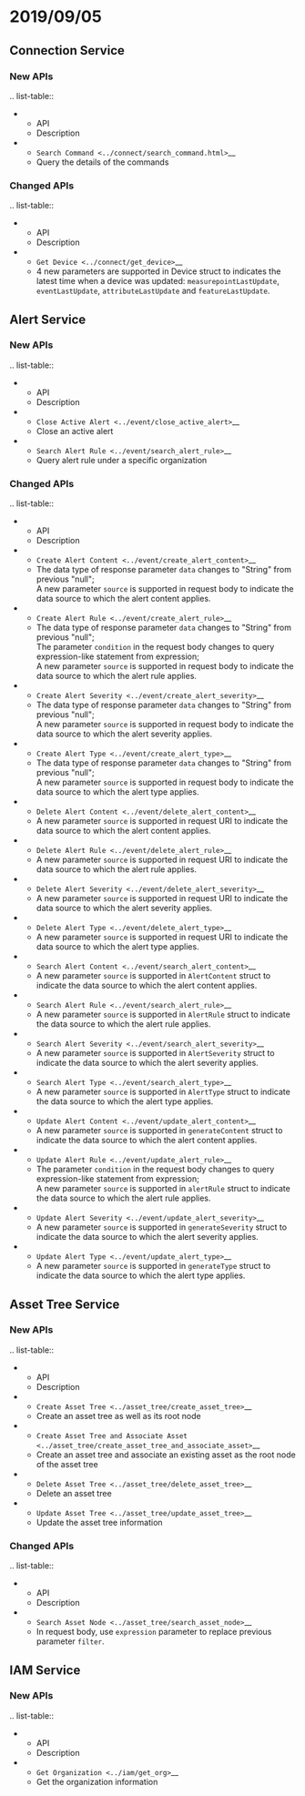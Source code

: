 # 2019/09/05



## Connection Service

### New APIs

.. list-table::

   * - API
     - Description
   * - `Search Command <../connect/search_command.html>`__
     - Query the details of the commands


### Changed APIs

.. list-table::

   * - API
     - Description
   * - `Get Device <../connect/get_device>`__
     - 4 new parameters are supported in Device struct to indicates the latest time when a device was updated: ``measurepointLastUpdate``, ``eventLastUpdate``, ``attributeLastUpdate`` and ``featureLastUpdate``.



## Alert Service

### New APIs

.. list-table::

   * - API
     - Description
   * - `Close Active Alert <../event/close_active_alert>`__
     - Close an active alert
   * - `Search Alert Rule <../event/search_alert_rule>`__
     - Query alert rule under a specific organization


### Changed APIs

.. list-table::

   * - API
     - Description
   * - `Create Alert Content <../event/create_alert_content>`__
     - The data type of response parameter ``data`` changes to "String" from previous "null";<br>A new parameter ``source`` is supported in request body to indicate the data source to which the alert content applies.
   * - `Create Alert Rule <../event/create_alert_rule>`__
     - The data type of response parameter ``data`` changes to "String" from previous "null";<br>The parameter ``condition`` in the request body changes to query expression-like statement from expression;<br>A new parameter ``source`` is supported in request body to indicate the data source to which the alert rule applies.
   * - `Create Alert Severity <../event/create_alert_severity>`__
     - The data type of response parameter ``data`` changes to "String" from previous "null";<br>A new parameter ``source`` is supported in request body to indicate the data source to which the alert severity applies.
   * - `Create Alert Type <../event/create_alert_type>`__
     - The data type of response parameter ``data`` changes to "String" from previous "null";<br>A new parameter ``source`` is supported in request body to indicate the data source to which the alert type applies.
   * - `Delete Alert Content <../event/delete_alert_content>`__
     - A new parameter ``source`` is supported in request URI to indicate the data source to which the alert content applies.
   * - `Delete Alert Rule <../event/delete_alert_rule>`__
     - A new parameter ``source`` is supported in request URI to indicate the data source to which the alert rule applies.
   * - `Delete Alert Severity <../event/delete_alert_severity>`__
     - A new parameter ``source`` is supported in request URI to indicate the data source to which the alert severity applies.
   * - `Delete Alert Type <../event/delete_alert_type>`__
     - A new parameter ``source`` is supported in request URI to indicate the data source to which the alert type applies.
   * - `Search Alert Content <../event/search_alert_content>`__
     - A new parameter ``source`` is supported in ``AlertContent`` struct to indicate the data source to which the alert content applies.
   * - `Search Alert Rule <../event/search_alert_rule>`__
     - A new parameter ``source`` is supported in ``AlertRule`` struct to indicate the data source to which the alert rule applies.
   * - `Search Alert Severity <../event/search_alert_severity>`__
     - A new parameter ``source`` is supported in ``AlertSeverity`` struct to indicate the data source to which the alert severity applies.
   * - `Search Alert Type <../event/search_alert_type>`__
     - A new parameter ``source`` is supported in ``AlertType`` struct to indicate the data source to which the alert type applies.
   * - `Update Alert Content <../event/update_alert_content>`__
     - A new parameter ``source`` is supported in ``generateContent`` struct to indicate the data source to which the alert content applies.
   * - `Update Alert Rule <../event/update_alert_rule>`__
     - The parameter ``condition`` in the request body changes to query expression-like statement from expression;<br>A new parameter ``source`` is supported in ``alertRule`` struct to indicate the data source to which the alert rule applies.
   * - `Update Alert Severity <../event/update_alert_severity>`__
     - A new parameter ``source`` is supported in ``generateSeverity`` struct to indicate the data source to which the alert severity applies.
   * - `Update Alert Type <../event/update_alert_type>`__
     - A new parameter ``source`` is supported in ``generateType`` struct to indicate the data source to which the alert type applies.



## Asset Tree Service

### New APIs

.. list-table::

   * - API
     - Description
   * - `Create Asset Tree <../asset_tree/create_asset_tree>`__
     - Create an asset tree as well as its root node
   * - `Create Asset Tree and Associate Asset <../asset_tree/create_asset_tree_and_associate_asset>`__
     - Create an asset tree and associate an existing asset as the root node of the asset tree
   * - `Delete Asset Tree <../asset_tree/delete_asset_tree>`__
     - Delete an asset tree
   * - `Update Asset Tree <../asset_tree/update_asset_tree>`__
     - Update the asset tree information



### Changed APIs

.. list-table::

   * - API
     - Description
   * - `Search Asset Node <../asset_tree/search_asset_node>`__
     - In request body, use ``expression`` parameter to replace previous parameter ``filter``.



## IAM Service

### New APIs

.. list-table::

   * - API
     - Description
   * - `Get Organization <../iam/get_org>`__
     - Get the organization information


<!--end-->
